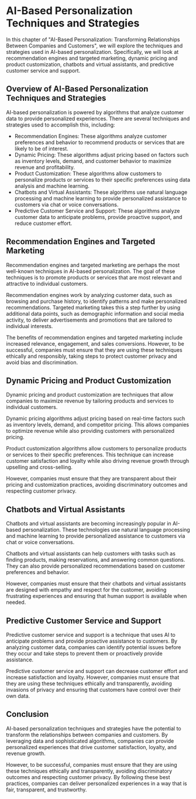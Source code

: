 AI-Based Personalization Techniques and Strategies
==================================================

In this chapter of "AI-Based Personalization: Transforming Relationships Between Companies and Customers", we will explore the techniques and strategies used in AI-based personalization. Specifically, we will look at recommendation engines and targeted marketing, dynamic pricing and product customization, chatbots and virtual assistants, and predictive customer service and support.

Overview of AI-Based Personalization Techniques and Strategies
--------------------------------------------------------------

AI-based personalization is powered by algorithms that analyze customer data to provide personalized experiences. There are several techniques and strategies used to accomplish this, including:

* Recommendation Engines: These algorithms analyze customer preferences and behavior to recommend products or services that are likely to be of interest.
* Dynamic Pricing: These algorithms adjust pricing based on factors such as inventory levels, demand, and customer behavior to maximize revenue and profitability.
* Product Customization: These algorithms allow customers to personalize products or services to their specific preferences using data analysis and machine learning.
* Chatbots and Virtual Assistants: These algorithms use natural language processing and machine learning to provide personalized assistance to customers via chat or voice conversations.
* Predictive Customer Service and Support: These algorithms analyze customer data to anticipate problems, provide proactive support, and reduce customer effort.

Recommendation Engines and Targeted Marketing
---------------------------------------------

Recommendation engines and targeted marketing are perhaps the most well-known techniques in AI-based personalization. The goal of these techniques is to promote products or services that are most relevant and attractive to individual customers.

Recommendation engines work by analyzing customer data, such as browsing and purchase history, to identify patterns and make personalized recommendations. Targeted marketing takes this a step further by using additional data points, such as demographic information and social media activity, to deliver advertisements and promotions that are tailored to individual interests.

The benefits of recommendation engines and targeted marketing include increased relevance, engagement, and sales conversions. However, to be successful, companies must ensure that they are using these techniques ethically and responsibly, taking steps to protect customer privacy and avoid bias and discrimination.

Dynamic Pricing and Product Customization
-----------------------------------------

Dynamic pricing and product customization are techniques that allow companies to maximize revenue by tailoring products and services to individual customers.

Dynamic pricing algorithms adjust pricing based on real-time factors such as inventory levels, demand, and competitor pricing. This allows companies to optimize revenue while also providing customers with personalized pricing.

Product customization algorithms allow customers to personalize products or services to their specific preferences. This technique can increase customer satisfaction and loyalty while also driving revenue growth through upselling and cross-selling.

However, companies must ensure that they are transparent about their pricing and customization practices, avoiding discriminatory outcomes and respecting customer privacy.

Chatbots and Virtual Assistants
-------------------------------

Chatbots and virtual assistants are becoming increasingly popular in AI-based personalization. These technologies use natural language processing and machine learning to provide personalized assistance to customers via chat or voice conversations.

Chatbots and virtual assistants can help customers with tasks such as finding products, making reservations, and answering common questions. They can also provide personalized recommendations based on customer preferences and behavior.

However, companies must ensure that their chatbots and virtual assistants are designed with empathy and respect for the customer, avoiding frustrating experiences and ensuring that human support is available when needed.

Predictive Customer Service and Support
---------------------------------------

Predictive customer service and support is a technique that uses AI to anticipate problems and provide proactive assistance to customers. By analyzing customer data, companies can identify potential issues before they occur and take steps to prevent them or proactively provide assistance.

Predictive customer service and support can decrease customer effort and increase satisfaction and loyalty. However, companies must ensure that they are using these techniques ethically and transparently, avoiding invasions of privacy and ensuring that customers have control over their own data.

Conclusion
----------

AI-based personalization techniques and strategies have the potential to transform the relationships between companies and customers. By leveraging data and sophisticated algorithms, companies can provide personalized experiences that drive customer satisfaction, loyalty, and revenue growth.

However, to be successful, companies must ensure that they are using these techniques ethically and transparently, avoiding discriminatory outcomes and respecting customer privacy. By following these best practices, companies can deliver personalized experiences in a way that is fair, transparent, and trustworthy.
